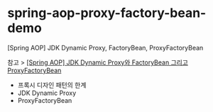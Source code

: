 # spring-aop-proxy-factory-bean-demo
[Spring AOP] JDK Dynamic Proxy, FactoryBean, ProxyFactoryBean

참고 > [[Spring AOP] JDK Dynamic Proxy와 FactoryBean 그리고 ProxyFactoryBean](https://gmun.github.io/spring/aop/2019/02/23/spring-aop-proxy-bean.html)

- 프록시 디자인 패턴의 한계
- JDK Dynamic Proxy
- ProxyFactoryBean
